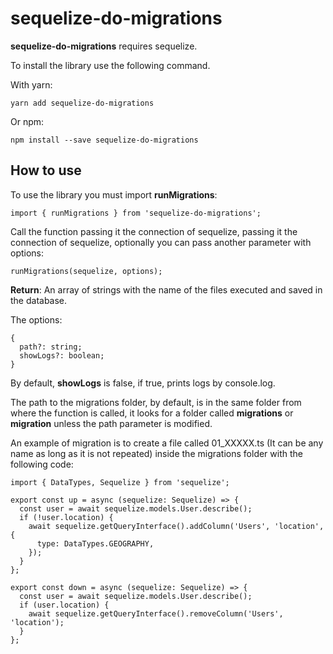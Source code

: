 # sequelize-do-migrations

**sequelize-do-migrations** requires sequelize.

To install the library use the following command.

With yarn:

    yarn add sequelize-do-migrations

Or npm:

    npm install --save sequelize-do-migrations

## How to use

To use the library you must import **runMigrations**:

    import { runMigrations } from 'sequelize-do-migrations';

Call the function passing it the connection of sequelize, passing it the connection of sequelize, optionally you can pass another parameter with options:

    runMigrations(sequelize, options);

**Return**: An array of strings with the name of the files executed and saved in the database.

The options:

    {
      path?: string;
      showLogs?: boolean;
    }

By default, **showLogs** is false, if true, prints logs by console.log.

The path to the migrations folder, by default, is in the same folder from where the function is called, it looks for a folder called **migrations** or **migration** unless the path parameter is modified.

An example of migration is to create a file called 01_XXXXX.ts (It can be any name as long as it is not repeated) inside the migrations folder with the following code:

    import { DataTypes, Sequelize } from 'sequelize';

    export const up = async (sequelize: Sequelize) => {
      const user = await sequelize.models.User.describe();
      if (!user.location) {
        await sequelize.getQueryInterface().addColumn('Users', 'location', {
          type: DataTypes.GEOGRAPHY,
        });
      }
    };

    export const down = async (sequelize: Sequelize) => {
      const user = await sequelize.models.User.describe();
      if (user.location) {
        await sequelize.getQueryInterface().removeColumn('Users', 'location');
      }
    };
